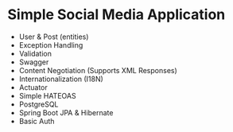 # Simple Social Media Application
- User & Post (entities)
- Exception Handling
- Validation
- Swagger
- Content Negotiation (Supports XML Responses)
- Internationalization (I18N)
- Actuator
- Simple HATEOAS
- PostgreSQL
- Spring Boot JPA & Hibernate
- Basic Auth
